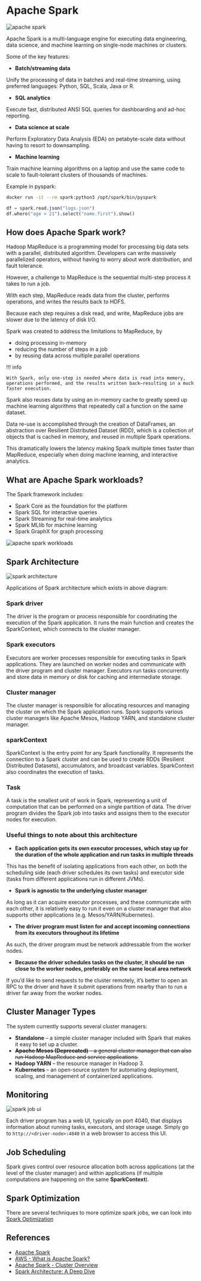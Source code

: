 # Apache Spark

![apache spark](../pics/apache-spark.png)

Apache Spark is a multi-language engine for executing data engineering, data science, and machine learning on single-node machines or clusters.

Some of the key features:

- **Batch/streaming data**

Unify the processing of data in batches and real-time streaming, using preferred languages: Python, SQL, Scala, Java or R.

- **SQL analytics**

Execute fast, distributed ANSI SQL queries for dashboarding and ad-hoc reporting.

- **Data science at scale**

Perform Exploratory Data Analysis (EDA) on petabyte-scale data without having to resort to downsampling.

- **Machine learning**

Train machine learning algorithms on a laptop and use the same code to scale to fault-tolerant clusters of thousands of machines.

Example in pyspark:

```bash
docker run -it --rm spark:python3 /opt/spark/bin/pyspark
```

```python
df = spark.read.json("logs.json")
df.where("age > 21").select("name.first").show()
```

## How does Apache Spark work?

Hadoop MapReduce is a programming model for processing big data sets with a parallel, distributed algorithm. Developers can write massively parallelized operators, without having to worry about work distribution, and fault tolerance.

However, a challenge to MapReduce is the sequential multi-step process it takes to run a job.

With each step, MapReduce reads data from the cluster, performs operations, and writes the results back to HDFS.

Because each step requires a disk read, and write, MapReduce jobs are slower due to the latency of disk I/O.

Spark was created to address the limitations to MapReduce, by

- doing processing in-memory
- reducing the number of steps in a job
- by reusing data across multiple parallel operations

!!! info

    With Spark, only one-step is needed where data is read into memory, operations performed, and the results written back—resulting in a much faster execution.

Spark also reuses data by using an in-memory cache to greatly speed up machine learning algorithms that repeatedly call a function on the same dataset.

Data re-use is accomplished through the creation of DataFrames, an abstraction over Resilient Distributed Dataset (RDD), which is a collection of objects that is cached in memory, and reused in multiple Spark operations.

This dramatically lowers the latency making Spark multiple times faster than MapReduce, especially when doing machine learning, and interactive analytics.

## What are Apache Spark workloads?

The Spark framework includes:

- Spark Core as the foundation for the platform
- Spark SQL for interactive queries
- Spark Streaming for real-time analytics
- Spark MLlib for machine learning
- Spark GraphX for graph processing

![apache spark workloads](../pics/apache-spark-workloads.png)

## Spark Architecture

![spark architecture](../pics/spark-architecture.png)

Applications of Spark architecture which exists in above diagram:

### Spark driver

The driver is the program or process responsible for coordinating the execution of the Spark application. It runs the main function and creates the SparkContext, which connects to the cluster manager.

### Spark executors

Executors are worker processes responsible for executing tasks in Spark applications. They are launched on worker nodes and communicate with the driver program and cluster manager. Executors run tasks concurrently and store data in memory or disk for caching and intermediate storage.

### Cluster manager

The cluster manager is responsible for allocating resources and managing the cluster on which the Spark application runs. Spark supports various cluster managers like Apache Mesos, Hadoop YARN, and standalone cluster manager.

### sparkContext

SparkContext is the entry point for any Spark functionality. It represents the connection to a Spark cluster and can be used to create RDDs (Resilient Distributed Datasets), accumulators, and broadcast variables. SparkContext also coordinates the execution of tasks.

### Task

A task is the smallest unit of work in Spark, representing a unit of computation that can be performed on a single partition of data. The driver program divides the Spark job into tasks and assigns them to the executor nodes for execution.

### Useful things to note about this architecture

- **Each application gets its own executor processes, which stay up for the duration of the whole application and run tasks in multiple threads**

This has the benefit of isolating applications from each other, on both the scheduling side (each driver schedules its own tasks) and executor side (tasks from different applications run in different JVMs).

- **Spark is agnostic to the underlying cluster manager**

As long as it can acquire executor processes, and these communicate with each other, it is relatively easy to run it even on a cluster manager that also supports other applications (e.g. Mesos/YARN/Kubernetes).

- **The driver program must listen for and accept incoming connections from its executors throughout its lifetime**

As such, the driver program must be network addressable from the worker nodes.

- **Because the driver schedules tasks on the cluster, it should be run close to the worker nodes, preferably on the same local area network**

If you’d like to send requests to the cluster remotely, it’s better to open an RPC to the driver and have it submit operations from nearby than to run a driver far away from the worker nodes.

## Cluster Manager Types

The system currently supports several cluster managers:

- **Standalone** – a simple cluster manager included with Spark that makes it easy to set up a cluster.
- ~~**Apache Mesos (Deprecated)** – a general cluster manager that can also run Hadoop MapReduce and service applications.~~
- **Hadoop YARN** – the resource manager in Hadoop 3.
- **Kubernetes** – an open-source system for automating deployment, scaling, and management of containerized applications.

## Monitoring

![spark job ui](../pics/spark-job-ui.png)

Each driver program has a web UI, typically on port 4040, that displays information about running tasks, executors, and storage usage. Simply go to `http://<driver-node>:4040` in a web browser to access this UI.

## Job Scheduling

Spark gives control over resource allocation both across applications (at the level of the cluster manager) and within applications (if multiple computations are happening on the same **SparkContext**).

## Spark Optimization

There are several techniques to more optimize spark jobs, we can look into [Spark Optimization](spark-optimization.md)

## References

- [Apache Spark](https://spark.apache.org/)
- [AWS - What is Apache Spark?](https://aws.amazon.com/what-is/apache-spark/)
- [Apache Spark - Cluster Overview](https://spark.apache.org/docs/latest/cluster-overview.html)
- [Spark Architecture: A Deep Dive](https://medium.com/@amitjoshi7/spark-architecture-a-deep-dive-2480ef45f0be)

